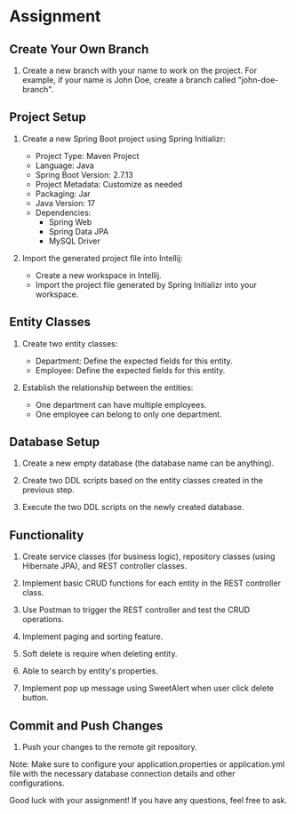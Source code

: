 # Assignment

## Create Your Own Branch

1. Create a new branch with your name to work on the project. For example, if your name is John Doe, create a branch called "john-doe-branch".

## Project Setup

1. Create a new Spring Boot project using Spring Initializr:
    - Project Type: Maven Project
    - Language: Java
    - Spring Boot Version: 2.7.13
    - Project Metadata: Customize as needed
    - Packaging: Jar
    - Java Version: 17
    - Dependencies:
        - Spring Web
        - Spring Data JPA
        - MySQL Driver

2. Import the generated project file into Intellij:
    - Create a new workspace in Intellij.
    - Import the project file generated by Spring Initializr into your workspace.

## Entity Classes

1. Create two entity classes:
    - Department: Define the expected fields for this entity.
    - Employee: Define the expected fields for this entity.

2. Establish the relationship between the entities:
    - One department can have multiple employees.
    - One employee can belong to only one department.

## Database Setup

1. Create a new empty database (the database name can be anything).

2. Create two DDL scripts based on the entity classes created in the previous step.

3. Execute the two DDL scripts on the newly created database.

## Functionality

1. Create service classes (for business logic), repository classes (using Hibernate JPA), and REST controller classes.

2. Implement basic CRUD functions for each entity in the REST controller class.

3. Use Postman to trigger the REST controller and test the CRUD operations.

4. Implement paging and sorting feature.

5. Soft delete is require when deleting entity.

6. Able to search by entity's properties.

7. Implement pop up message using SweetAlert when user click delete button.

## Commit and Push Changes

1. Push your changes to the remote git repository.



Note: Make sure to configure your application.properties or application.yml file with the necessary database connection details and other configurations.

Good luck with your assignment! If you have any questions, feel free to ask.
